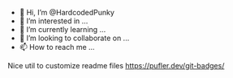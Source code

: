 - 👋 Hi, I’m @HardcodedPunky
- 👀 I’m interested in ...
- 🌱 I’m currently learning ...
- 💞️ I’m looking to collaborate on ...
- 📫 How to reach me ...

<!---
spwnky/spwnky is a ✨ special ✨ repository because its `README.md` (this file) appears on your GitHub profile.
You can click the Preview link to take a look at your changes.
--->

Nice util to customize readme files
https://pufler.dev/git-badges/
